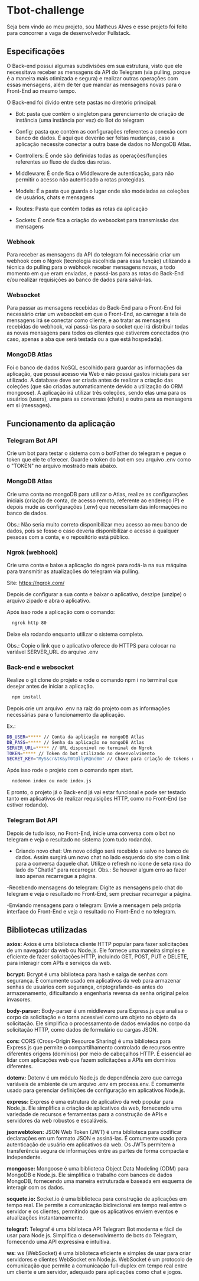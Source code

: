 

# Tbot-challenge

Seja bem vindo ao meu projeto, sou Matheus Alves e esse projeto foi feito para concorrer a vaga de desenvolvedor Fullstack.

## Especificações

O Back-end possui algumas subdivisões em sua estrutura, visto que ele necessitava receber as mensagens da API do Telegram (via pulling, porque é a maneira mais otimizada e segura)
e realizar outras operações com essas mensagens, além de ter que mandar as mensagens novas para o Front-End ao mesmo tempo.

O Back-end foi divido entre sete pastas no diretório principal:

- Bot: pasta que contém o singleton para gerenciamento de criação de instância (uma instância por vez) do Bot do telegram

- Config: pasta que contém as configurações referentes a conexão com banco de dados. É aqui que deverão ser feitas mudanças, caso a aplicação necessite conectar a outra base de dados no MongoDB Atlas.

- Controllers: É onde são definidas todas as operações/funções referentes ao fluxo de dados das rotas.

- Middleware: É onde fica o Middleware de autenticação, para não permitir o acesso não autenticado a rotas protegidas.

- Models: É a pasta que guarda o lugar onde são modeladas as coleções de usuários, chats e mensagens

- Routes: Pasta que contém todas as rotas da aplicação

- Sockets: É onde fica a criação do websocket para transmissão das mensagens

### Webhook

Para receber as mensagens da API do telegram foi necessário criar um webhook com o Ngrok (tecnologia escolhida para essa função) utilizando a técnica do pulling para o webhook receber mensagens novas, a todo momento em que eram enviadas, e passá-las para as rotas do Back-End e/ou realizar requisições ao banco de dados para salvá-las.

### Websocket

Para passar as mensagens recebidas do Back-End para o Front-End foi necessário criar um websocket em que o Front-End, ao carregar a tela de mensagens irá se conectar como cliente, e ao tratar as mensagens recebidas do webhook, vai passá-las para o socket que irá distribuir todas as novas mensagens para todos os clientes que estiverem conectados (no caso, apenas a aba que será testada ou a que está hospedada).

### MongoDB Atlas

Foi o banco de dados NoSQL escolhido para guardar as informações da aplicação, que possui acesso via Web e não possui gastos iniciais para ser utilizado. A database deve ser criada antes de realizar a criação das coleções (que são criadas automaticamente devido a utilização do ORM mongoose). A aplicação irá utilizar três coleções, sendo elas uma para os usuários (users), uma para as conversas (chats) e outra para as mensagens em si (messages).

## Funcionamento da aplicação

### Telegram Bot API

Crie um bot para testar o sistema com o botFather do telegram e pegue o token que ele te oferecer. Guarde o token do bot em seu arquivo .env como o "TOKEN" no arquivo mostrado mais abaixo.

### MongoDB Atlas 

Crie uma conta no mongoDB para utilizar o Atlas, realize as configurações iniciais (criação de conta, de acesso remoto, referente ao endereço IP) e depois mude as configurações (.env) que necessitam das informações no banco de dados.

Obs.: Não seria muito correto disponibilizar meu acesso ao meu banco de dados, pois se fosse o caso deveria disponibilizar o acesso a qualquer pessoas com a conta, e o repositório está público.

### Ngrok (webhook)

Crie uma conta e baixe a aplicação do ngrok para rodá-la na sua máquina para transmitir as atualizações do telegram via pulling.

Site: https://ngrok.com/

Depois de configurar a sua conta e baixar o aplicativo, deszipe (unzipe) o arquivo zipado e abra o aplicativo.

Após isso rode a aplicação com o comando:

```bash
  ngrok http 80
```

Deixe ela rodando enquanto utilizar o sistema completo.

Obs.: Copie o link que o aplicativo oferece do HTTPS para colocar na variável SERVER_URL do arquivo .env

### Back-end e websocket

Realize o git clone do projeto e rode o comando npm i no terminal que desejar antes de iniciar a aplicação.

```bash
  npm install
```

Depois crie um arquivo .env na raíz do projeto com as informações necessárias para o funcionamento da aplicação.

Ex.:

```bash
DB_USER=***** // Conta da aplicação no mongoDB Atlas
DB_PASS=***** // Senha da aplicação no mongoDB Atlas
SERVER_URL=***** // URL disponivel no terminal do Ngrok
TOKEN=***** // Token do bot utilizado no desenvolvimento
SECRET_KEY="MyS&cr&tK&yT0t@llyR@nd0m" // Chave para criação de tokens de autenticação
```

Após isso rode o projeto com o comando npm start.

```bash
  nodemon index ou node index.js
```

E pronto, o projeto já o Back-end já vai estar funcional e pode ser testado tanto em aplicativos de realizar requisições HTTP, como no Front-End (se estiver rodando).

### Telegram Bot API

Depois de tudo isso, no Front-End, inicie uma conversa com o bot no telegram e veja o resultado no sistema (com tudo rodando).

- Criando novo chat: Um novo código será recebido e salvo no banco de dados. Assim surgirá um novo chat no lado esquerdo do site com o link para a conversa daquele chat. Utilize o refresh no icone de seta roxa do lado do "ChatId" para recarregar. Obs.: Se houver algum erro ao fazer isso apenas recarregue a página.

-Recebendo mensagens do telegram: Digite as mensagens pelo chat do telegram e veja o resultado no Front-End, sem precisar recarregar a página. 

-Enviando mensagens para o telegram: Envie a mensagem pela própria interface do Front-End e veja o resultado no Front-End e no telegram.
    
## Bibliotecas utilizadas

**axios:**
Axios é uma biblioteca cliente HTTP popular para fazer solicitações de um navegador da web ou Node.js. Ele fornece uma maneira simples e eficiente de fazer solicitações HTTP, incluindo GET, POST, PUT e DELETE, para interagir com APIs e serviços da web.

**bcrypt:**
Bcrypt é uma biblioteca para hash e salga de senhas com segurança. É comumente usado em aplicativos da web para armazenar senhas de usuários com segurança, criptografando-as antes do armazenamento, dificultando a engenharia reversa da senha original pelos invasores.

**body-parser:**
Body-parser é um middleware para Express.js que analisa o corpo da solicitação e o torna acessível como um objeto no objeto da solicitação. Ele simplifica o processamento de dados enviados no corpo da solicitação HTTP, como dados de formulário ou cargas JSON.

**cors:**
CORS (Cross-Origin Resource Sharing) é uma biblioteca para Express.js que permite o compartilhamento controlado de recursos entre diferentes origens (domínios) por meio de cabeçalhos HTTP. É essencial ao lidar com aplicações web que fazem solicitações a APIs em domínios diferentes.

**dotenv:**
Dotenv é um módulo Node.js de dependência zero que carrega variáveis ​​de ambiente de um arquivo .env em process.env. É comumente usado para gerenciar definições de configuração em aplicativos Node.js.

**express:**
Express é uma estrutura de aplicativo da web popular para Node.js. Ele simplifica a criação de aplicativos da web, fornecendo uma variedade de recursos e ferramentas para a construção de APIs e servidores da web robustos e escaláveis.

**jsonwebtoken:**
JSON Web Token (JWT) é uma biblioteca para codificar declarações em um formato JSON e assiná-las. É comumente usado para autenticação de usuário em aplicativos da web. Os JWTs permitem a transferência segura de informações entre as partes de forma compacta e independente.

**mongoose:**
Mongoose é uma biblioteca Object Data Modeling (ODM) para MongoDB e Node.js. Ele simplifica o trabalho com bancos de dados MongoDB, fornecendo uma maneira estruturada e baseada em esquema de interagir com os dados.

**soquete.io:**
Socket.io é uma biblioteca para construção de aplicações em tempo real. Ele permite a comunicação bidirecional em tempo real entre o servidor e os clientes, permitindo que os aplicativos enviem eventos e atualizações instantaneamente.

**telegraf:**
Telegraf é uma biblioteca API Telegram Bot moderna e fácil de usar para Node.js. Simplifica o desenvolvimento de bots do Telegram, fornecendo uma API expressiva e intuitiva.

**ws:**
ws (WebSocket) é uma biblioteca eficiente e simples de usar para criar servidores e clientes WebSocket em Node.js. WebSocket é um protocolo de comunicação que permite a comunicação full-duplex em tempo real entre um cliente e um servidor, adequado para aplicações como chat e jogos.
